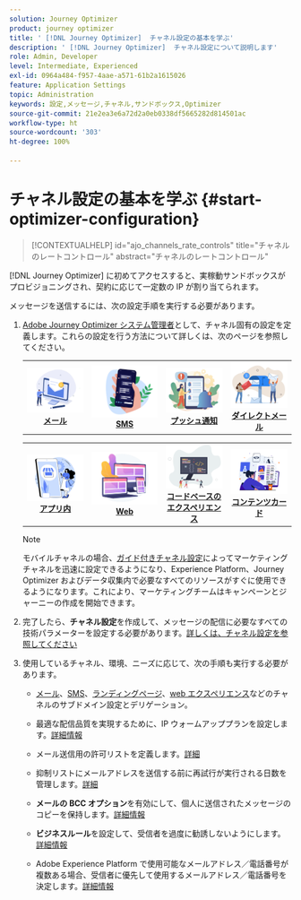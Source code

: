 ```yaml
---
solution: Journey Optimizer
product: journey optimizer
title: ' [!DNL Journey Optimizer]  チャネル設定の基本を学ぶ'
description: ' [!DNL Journey Optimizer]  チャネル設定について説明します'
role: Admin, Developer
level: Intermediate, Experienced
exl-id: 0964a484-f957-4aae-a571-61b2a1615026
feature: Application Settings
topic: Administration
keywords: 設定,メッセージ,チャネル,サンドボックス,Optimizer
source-git-commit: 21e2ea3e6a72d2a0eb0338df5665282d814501ac
workflow-type: ht
source-wordcount: '303'
ht-degree: 100%

---
```



# チャネル設定の基本を学ぶ {#start-optimizer-configuration}

>[!CONTEXTUALHELP]
>id="ajo_channels_rate_controls"
>title="チャネルのレートコントロール"
>abstract="チャネルのレートコントロール"

[!DNL Journey Optimizer] に初めてアクセスすると、実稼動サンドボックスがプロビジョニングされ、契約に応じて一定数の IP が割り当てられます。

メッセージを送信するには、次の設定手順を実行する必要があります。

1. [Adobe Journey Optimizer システム管理者](../start/path/administrator.md)として、チャネル固有の設定を定義します。これらの設定を行う方法について詳しくは、次のページを参照してください。

   <table style="table-layout:fixed"><tr style="border: 0;">
    <td><a href="../email/get-started-email-config.md"><img alt="メール" src="../channels/assets/do-not-localize/email.png"></a>
    <div align="center"><a href="../email/get-started-email-config.md"><strong>メール</strong></a></div></td>
    <td><a href="../sms/sms-configuration.md"><img alt="SMS" src="../channels/assets/do-not-localize/sms.png"></a>
    <div align="center"><a href="../sms/sms-configuration.md"><strong>SMS</strong></a></div></td>
    <td><a href="../push/push-configuration.md"><img alt="プッシュ" src="../channels/assets/do-not-localize/push.png"></a>
    <div align="center"><a href="../push/push-configuration.md"><strong>プッシュ通知</strong></a></div></td>
    <td><a href="../direct-mail/direct-mail-configuration.md"><img alt="ダイレクトメール" src="../channels/assets/do-not-localize/direct-mail.jpg"></a>
    <div align="center"><a href="../direct-mail/direct-mail-configuration.md"><strong>ダイレクトメール</strong></a></div></td>
    </tr></table>

   <table style="table-layout:fixed"><tr style="border: 0;">
    <td><a href="../in-app/inapp-configuration.md"><img alt="アプリ内" src="../channels/assets/do-not-localize/inapp.jpg"></a>
    <div align="center"><a href="../in-app/inapp-configuration.md"><strong>アプリ内</strong></a></div></td>
    <td><a href="../web/web-configuration.md"><img alt="Web" src="../channels/assets/do-not-localize/web.jpg"></a>
    <div align="center"><a href="../web/web-configuration.md"><strong>Web</strong></a></div></td>
    <td><a href="../code-based/code-based-configuration.md"><img alt="コードベースのエクスペリエンス" src="../channels/assets/do-not-localize/code.png"></a>
    <div align="center"><a href="../code-based/code-based-configuration.md"><strong>コードベースのエクスペリエンス</strong></a></div></td>
    <td><a href="../content-card/content-card-configuration-prereq.md"><img alt="コンテンツカード" src="../channels/assets/do-not-localize/cards.png"></a>
    <div align="center"><a href="../content-card/content-card-configuration-prereq.md"><strong>コンテンツカード</strong></a></div></td>
    </tr></table>

   >[!NOTE]
   >
   >モバイルチャネルの場合、[ガイド付きチャネル設定](set-mobile-config.md)によってマーケティングチャネルを迅速に設定できるようになり、Experience Platform、Journey Optimizer およびデータ収集内で必要なすべてのリソースがすぐに使用できるようになります。これにより、マーケティングチームはキャンペーンとジャーニーの作成を開始できます。

1. 完了したら、**チャネル設定**&#x200B;を作成して、メッセージの配信に必要なすべての技術パラメーターを設定する必要があります。[詳しくは、チャネル設定を参照してください](channel-surfaces.md)

1. 使用しているチャネル、環境、ニーズに応じて、次の手順も実行する必要があります。

   * [メール](about-subdomain-delegation.md)、[SMS](../sms/sms-subdomains.md)、[ランディングページ](../landing-pages/lp-subdomains.md)、[web エクスペリエンス](../web/web-delegated-subdomains.md)などのチャネルのサブドメイン設定とデリゲーション。

   * 最適な配信品質を実現するために、IP ウォームアッププランを設定します。[詳細情報](ip-warmup-gs.md)

   * メール送信用の許可リストを定義します。[詳細](allow-list.md)

   * 抑制リストにメールアドレスを送信する前に再試行が実行される日数を管理します。[詳細](manage-suppression-list.md)

   * **メールの BCC オプション**&#x200B;を有効にして、個人に送信されたメッセージのコピーを保持します。[詳細情報](archiving-support.md#enable-bcc)

   * **ビジネスルール**&#x200B;を設定して、受信者を過度に勧誘しないようにします。[詳細情報](../conflict-prioritization/rule-sets.md)

   * Adobe Experience Platform で使用可能なメールアドレス／電話番号が複数ある場合、受信者に優先して使用するメールアドレス／電話番号を決定します。[詳細情報](primary-email-addresses.md)
